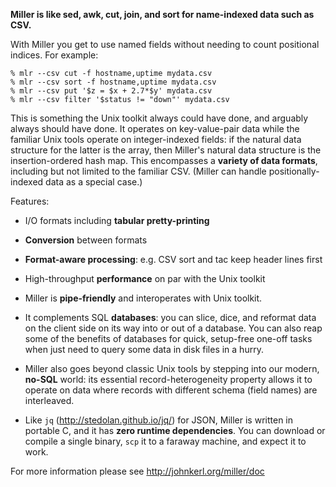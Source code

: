 **Miller is like sed, awk, cut, join, and sort for name-indexed data such as CSV.**

With Miller you get to use named fields without needing to count positional indices. For example:

```
% mlr --csv cut -f hostname,uptime mydata.csv
% mlr --csv sort -f hostname,uptime mydata.csv
% mlr --csv put '$z = $x + 2.7*$y' mydata.csv
% mlr --csv filter '$status != "down"' mydata.csv
```

This is something the Unix toolkit always could have done, and arguably always should have done.  It operates on key-value-pair data while the familiar Unix tools operate on integer-indexed fields: if the natural data structure for the latter is the array, then Miller's natural data structure is the insertion-ordered hash map.  This encompasses a **variety of data formats**, including but not limited to the familiar CSV.  (Miller can handle positionally-indexed data as a special case.) 

Features:

* I/O formats including **tabular pretty-printing**

* **Conversion** between formats

* **Format-aware processing**: e.g. CSV sort and tac keep header lines first

* High-throughput **performance** on par with the Unix toolkit

* Miller is **pipe-friendly** and interoperates with Unix toolkit.

* It complements SQL **databases**: you can slice, dice, and reformat data on the client side on its way into or out of a database. You can also reap some of the benefits of databases for quick, setup-free one-off tasks when just need to query some data in disk files in a hurry.

* Miller also goes beyond classic Unix tools by stepping into our modern, **no-SQL** world: its essential record-heterogeneity property allows it to operate on data where records with different schema (field names) are interleaved.

* Like `jq` (http://stedolan.github.io/jq/) for JSON, Miller is written in portable C, and it has **zero runtime dependencies**. You can download or compile a single binary, `scp` it to a faraway machine, and expect it to work.

For more information please see http://johnkerl.org/miller/doc
